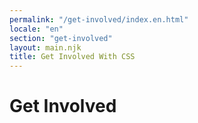 ```yaml
---
permalink: "/get-involved/index.en.html"
locale: "en"
section: "get-involved"
layout: main.njk
title: Get Involved With CSS
---
```


# Get Involved
